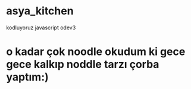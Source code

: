 # asya_kitchen
 kodluyoruz javascript odev3
# o kadar çok noodle okudum ki gece gece kalkıp noddle tarzı çorba yaptım:) 
